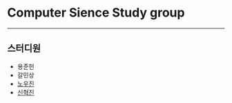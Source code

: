 # Computer Sience Study group
-----------------------------------------
## 스터디원 
- 용준헌
- 갈민상
- [노우진](https://github.com/ProgrammerPenguin)
- [신혁진](https://github.com/shinshinjin)
